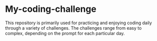 # My-coding-challenge
This repository is primarily used for practicing and enjoying coding daily through a variety of challenges. The challenges range from easy to complex, depending on the prompt for each particular day.
